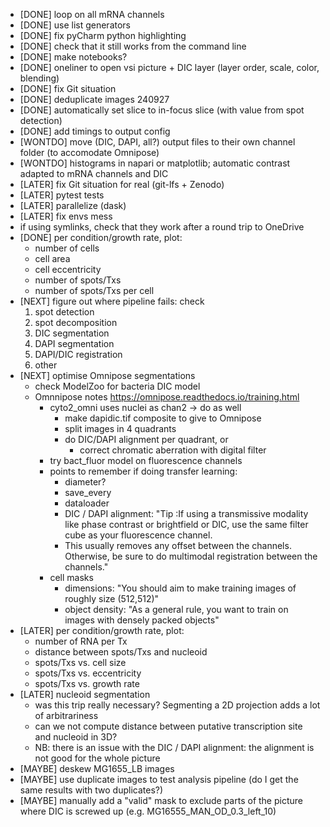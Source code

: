 - [DONE] loop on all mRNA channels
- [DONE] use list generators
- [DONE] fix pyCharm python highlighting
- [DONE] check that it still works from the command line
- [DONE] make notebooks?
- [DONE] oneliner to open vsi picture + DIC layer (layer order, scale, color, blending)
- [DONE] fix Git situation
- [DONE] deduplicate images 240927
- [DONE] automatically set slice to in-focus slice (with value from spot detection)
- [DONE] add timings to output config
- [WONTDO] move (DIC, DAPI, all?) output files to their own channel folder (to accomodate Omnipose)
- [WONTDO] histograms in napari or matplotlib; automatic contrast adapted to mRNA channels and DIC
- [LATER] fix Git situation for real (git-lfs + Zenodo)
- [LATER] pytest tests
- [LATER] parallelize (dask)
- [LATER] fix envs mess
- if using symlinks, check that they work after a round trip to OneDrive
- [DONE] per condition/growth rate, plot:
  - number of cells
  - cell area
  - cell eccentricity
  - number of spots/Txs
  - number of spots/Txs per cell
- [NEXT] figure out where pipeline fails: check
  1. spot detection
  2. spot decomposition
  3. DIC segmentation
  4. DAPI segmentation
  5. DAPI/DIC registration
  5. other
- [NEXT] optimise Omnipose segmentations
  - check ModelZoo for bacteria DIC model
  - Omnnipose notes https://omnipose.readthedocs.io/training.html
    - cyto2_omni uses nuclei as chan2 -> do as well
      - make dapidic.tif composite to give to Omnipose
      - split images in 4 quadrants
      - do DIC/DAPI alignment per quadrant, or
        - correct chromatic aberration with digital filter
    - try bact_fluor model on fluorescence channels
    - points to remember if doing transfer learning:
      - diameter?
      - save_every
      - dataloader
      - DIC / DAPI alignment: "Tip :If using a transmissive modality like phase contrast or brightfield or DIC, use the same filter cube as your fluorescence channel. 
      - This usually removes any offset between the channels. Otherwise, be sure to do multimodal registration between the channels."
    - cell masks
      - dimensions: "You should aim to make training images of roughly size (512,512)"
      - object density: "As a general rule, you want to train on images with densely packed objects"
- [LATER] per condition/growth rate, plot:
  - number of RNA per Tx
  - distance between spots/Txs and nucleoid
  - spots/Txs vs. cell size
  - spots/Txs vs. eccentricity
  - spots/Txs vs. growth rate
- [LATER] nucleoid segmentation
  - was this trip really necessary? Segmenting a 2D projection adds a lot of arbitrariness
  - can we not compute distance between putative transcription site and nucleoid in 3D?
  - NB: there is an issue with the DIC / DAPI alignment: the alignment is not good for the whole picture
- [MAYBE] deskew MG1655_LB images
- [MAYBE] use duplicate images to test analysis pipeline (do I get the same results with two duplicates?)
- [MAYBE] manually add a "valid" mask to exclude parts of the picture where DIC is screwed up (e.g. MG16555_MAN_OD_0.3_left_10)
